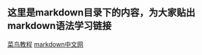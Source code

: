 ## 这里是markdown目录下的内容，为大家贴出markdown语法学习链接
[菜鸟教程](https://www.runoob.com/markdown/md-tutorial.html)
[markdown中文网](http://markdown.p2hp.com/)